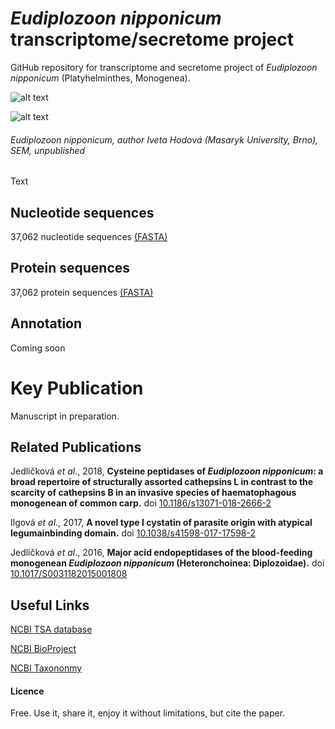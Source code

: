 # *Eudiplozoon nipponicum* transcriptome/secretome project

GitHub repository for transcriptome and secretome project of *Eudiplozoon nipponicum* (Platyhelminthes, Monogenea).

![alt text](https://github.com/jirivorel/Eudiplozoon-nipponicum-transcriptomic-project/blob/master/doc/logo.jpg)

![alt text](https://github.com/jirivorel/Eudiplozoon-nipponicum-transcriptomic-project/blob/master/doc/E_nip_SEM.jpg)
###### *Eudiplozoon nipponicum*, author Iveta Hodová (Masaryk University, Brno), SEM, unpublished

Text

## Nucleotide sequences
37,062 nucleotide sequences [(FASTA)](https://github.com/jirivorel/Eudiplozoon-nipponicum-transcriptomic-project/blob/master/E_nip_transcriptome_nucl_final.zip)

## Protein sequences
37,062 protein sequences [(FASTA)](https://github.com/jirivorel/Eudiplozoon-nipponicum-transcriptomic-project/blob/master/E_nip_transcriptome_aa_final.zip)

## Annotation   
Coming soon

# Key Publication
Manuscript in preparation. 

## Related Publications
Jedličková *et al*., 2018, **Cysteine peptidases of *Eudiplozoon nipponicum*: a broad repertoire of structurally assorted cathepsins L in contrast to the scarcity of cathepsins B in an invasive species of haematophagous monogenean of common carp.** doi [10.1186/s13071-018-2666-2](https://parasitesandvectors.biomedcentral.com/articles/10.1186/s13071-018-2666-2)  

Ilgová *et al*., 2017, **A novel type I cystatin of parasite origin with atypical legumainbinding domain.** doi [10.1038/s41598-017-17598-2](https://www.nature.com/articles/s41598-017-17598-2)

Jedličková *et al*., 2016, **Major acid endopeptidases of the blood-feeding monogenean *Eudiplozoon nipponicum* (Heteronchoinea: Diplozoidae).** doi [10.1017/S0031182015001808](https://www.cambridge.org/core/journals/parasitology/article/major-acid-endopeptidases-of-the-bloodfeeding-monogenean-eudiplozoon-nipponicum-heteronchoinea-diplozoidae/06B1E6D811145A55292601F21CF59DCA)  

## Useful Links
[NCBI TSA database](https://www.ncbi.nlm.nih.gov/nuccore/GFYM00000000.1)

[NCBI BioProject](https://www.ncbi.nlm.nih.gov/bioproject/?term=txid116851[Organism:noexp])

[NCBI Taxononmy](https://www.ncbi.nlm.nih.gov/Taxonomy/Browser/wwwtax.cgi?id=116851)

#### Licence
Free. Use it, share it, enjoy it without limitations, but cite the paper. 
